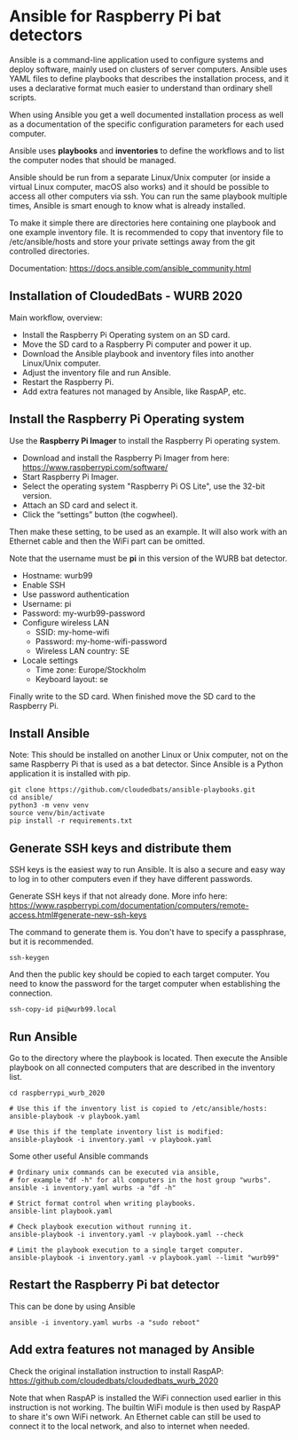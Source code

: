 # Ansible for Raspberry Pi bat detectors

Ansible is a command-line application used to configure systems and deploy software,
mainly used on clusters of server computers.
Ansible uses YAML files to define playbooks that describes the installation process,
and it uses a declarative format much easier to understand than ordinary shell scripts.

When using Ansible you get a well documented installation process as well as a
documentation of the specific configuration parameters for each used computer.

Ansible uses **playbooks** and **inventories** to define the workflows and to list
the computer nodes that should be managed.

Ansible should be run from a separate Linux/Unix computer
(or inside a virtual Linux computer, macOS also works)
and it should be possible to access all other computers via ssh. You can run the same
playbook multiple times, Ansible is smart enough to know what is already installed.

To make it simple there are directories here containing one playbook and one example
inventory file. It is recommended to copy that inventory file to /etc/ansible/hosts
and store your private settings away from the git controlled directories.

Documentation: https://docs.ansible.com/ansible_community.html

## Installation of CloudedBats - WURB 2020

Main workflow, overview:

- Install the Raspberry Pi Operating system on an SD card.
- Move the SD card to a Raspberry Pi computer and power it up.
- Download the Ansible playbook and inventory files into another Linux/Unix computer.
- Adjust the inventory file and run Ansible.
- Restart the Raspberry Pi.
- Add extra features not managed by Ansible, like RaspAP, etc.

## Install the Raspberry Pi Operating system

Use the **Raspberry Pi Imager** to install the Raspberry Pi operating system.

- Download and install the Raspberry Pi Imager from here:
https://www.raspberrypi.com/software/
- Start Raspberry Pi Imager.
- Select the operating system "Raspberry Pi OS Lite", use the 32-bit version.
- Attach an SD card and select it.
- Click the “settings” button (the cogwheel).

Then make these setting, to be used as an example. It will also work with an 
Ethernet cable and then the WiFi part can be omitted.

Note that the username must be **pi** in this version of the WURB bat detector.

- Hostname: wurb99
- Enable SSH
- Use password authentication
- Username: pi
- Password: my-wurb99-password
- Configure wireless LAN
  - SSID: my-home-wifi
  - Password: my-home-wifi-password
  - Wireless LAN country: SE
- Locale settings
  - Time zone: Europe/Stockholm
  - Keyboard layout: se

Finally write to the SD card. When finished move the SD card to the Raspberry Pi.

## Install Ansible

Note: This should be installed on another Linux or Unix computer,
not on the same Raspberry Pi that is used as a bat detector.
Since Ansible is a Python application it is installed with pip.

    git clone https://github.com/cloudedbats/ansible-playbooks.git
    cd ansible/
    python3 -m venv venv
    source venv/bin/activate
    pip install -r requirements.txt 

## Generate SSH keys and distribute them

SSH keys is the easiest way to run Ansible.
It is also a secure and easy way to log in to other computers even if they have
different passwords.

Generate SSH keys if that not already done.
More info here:
https://www.raspberrypi.com/documentation/computers/remote-access.html#generate-new-ssh-keys

The command to generate them is. You don't have to specify a passphrase, but it is recommended.

    ssh-keygen

And then the public key should be copied to each target computer. You need to know the
password for the target computer when establishing the connection.

    ssh-copy-id pi@wurb99.local

## Run Ansible

Go to the directory where the playbook is located. Then execute the Ansible playbook on all
connected computers that are described in the inventory list.

    cd raspberrypi_wurb_2020

    # Use this if the inventory list is copied to /etc/ansible/hosts:
    ansible-playbook -v playbook.yaml

    # Use this if the template inventory list is modified:
    ansible-playbook -i inventory.yaml -v playbook.yaml

Some other useful Ansible commands

    # Ordinary unix commands can be executed via ansible, 
    # for example "df -h" for all computers in the host group "wurbs".
    ansible -i inventory.yaml wurbs -a "df -h"

    # Strict format control when writing playbooks.
    ansible-lint playbook.yaml

    # Check playbook execution without running it.
    ansible-playbook -i inventory.yaml -v playbook.yaml --check

    # Limit the playbook execution to a single target computer.
    ansible-playbook -i inventory.yaml -v playbook.yaml --limit "wurb99"

## Restart the Raspberry Pi bat detector

This can be done by using Ansible

    ansible -i inventory.yaml wurbs -a "sudo reboot"

## Add extra features not managed by Ansible

Check the original installation instruction to install RaspAP:
https://github.com/cloudedbats/cloudedbats_wurb_2020

Note that when RaspAP is installed the WiFi connection used earlier in this instruction
is not working. The builtin WiFi module is then used by RaspAP to share it's own
WiFi network. An Ethernet cable can still be used to connect it to the local network,
and also to internet when needed.

